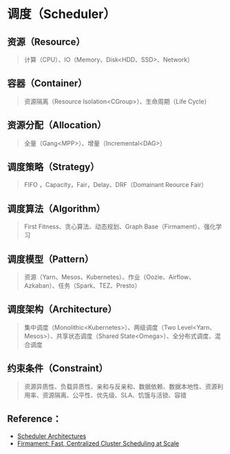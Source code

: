 # 调度（Scheduler）

## 资源（Resource）

> 计算（CPU）、IO（Memory、Disk&lt;HDD、SSD&gt;、Network）

## 容器（Container）

> 资源隔离（Resource Isolation&lt;CGroup&gt;）、生命周期（Life Cycle）

## 资源分配（Allocation）

> 全量（Gang&lt;MPP&gt;）、增量（Incremental&lt;DAG&gt;）

## 调度策略（Strategy）

> FIFO ，Capacity，Fair，Delay、DRF（Domainant Reource Fair）

## 调度算法（Algorithm）

> First Fitness、贪心算法、动态规划、Graph Base（Firmament）、强化学习

## 调度模型（Pattern）

> 资源（Yarn、Mesos、Kubernetes）、作业（Oozie、Airflow、Azkaban）、任务（Spark、TEZ、Presto）

## 调度架构（Architecture）

> 集中调度（Monolithic&lt;Kubernetes&gt;）、两级调度（Two Level&lt;Yarn、Mesos&gt;）、共享状态调度（Shared State&lt;Omega&gt;）、全分布式调度、混合调度

## 约束条件（Constraint）

> 资源异质性、负载异质性、亲和与反亲和、数据依赖、数据本地性、资源利用率、资源隔离、公平性、优先级、SLA、饥饿与活锁、容错

## Reference：

* [Scheduler Architectures](http://www.firmament.io/blog/scheduler-architectures.html)
* [Firmament: Fast, Centralized Cluster Scheduling at Scale](https://www.usenix.org/conference/osdi16/technical-sessions/presentation/gog)

